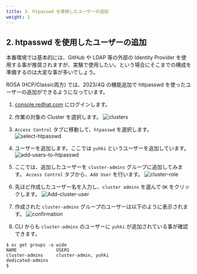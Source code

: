 ```yaml
---
title: 3. htpasswd を使用したユーザーの追加
weight: 1
---
```


## 2. htpasswd を使用したユーザーの追加

本番環境では基本的には、GitHub や LDAP 等の外部の Identity Provider を使用する事が推奨されますが、実験で使用したい。という場合にそこまでの構成を準備するのは大変な事が多いでしょう。

ROSA (HCP/Classic両方) では、2023/4Q の機能追加で httpasswd を使ったユーザーの追加ができるようになっています。

1. [console.redhat.com](https://console.redhat.com/openshift/) にログインします。

2. 作業の対象の Cluster を選択します。
![clusters](https://github.com/yuhkih/mcs-docs/assets/8530492/1c9d9a83-bedf-467d-84df-f132d682b319)

3. `Access Control` タブに移動して、`htpasswd` を選択します。
![select-htpasswd](https://github.com/yuhkih/mcs-docs/assets/8530492/1d8446b2-6aa6-4c84-88e7-0f56a31b765f)

4. ユーザーを追加します。ここでは `yuhki` というユーザーを追加しています。
![add-users-to-htpasswd](https://github.com/yuhkih/mcs-docs/assets/8530492/efa71a4d-9971-4321-acbe-6f3fd2e54d4c)

5. ここでは、追加したユーザーを `cluster-admins` グループに追加してみます。
`Access Control` タブから、`Add User` を行います。
![cluster-role](https://github.com/yuhkih/mcs-docs/assets/8530492/5d88e8b2-e604-4936-8a5f-0a1dbb2c91cd)

6. 先ほど作成したユーザー名を入力し、`cluster admins` を選んで `OK` をクリックします。
![Add-cluster-user](https://github.com/yuhkih/mcs-docs/assets/8530492/33fc2eee-816f-42f6-a513-17378e4d7968)

7. 作成された `cluster-admins` グループのユーザーは以下のように表示されます。
![confirmation](https://github.com/yuhkih/mcs-docs/assets/8530492/a55c77e9-869e-41f7-b6b8-7e7b8f9e1c78)

8. CLI からも `cluster-admins` のユーザーに `yuhki` が追加されている事が確認できます。

```tpl
$ oc get groups -o wide
NAME               USERS
cluster-admins     cluster-admin, yuhki
dedicated-admins   
$ 
```
